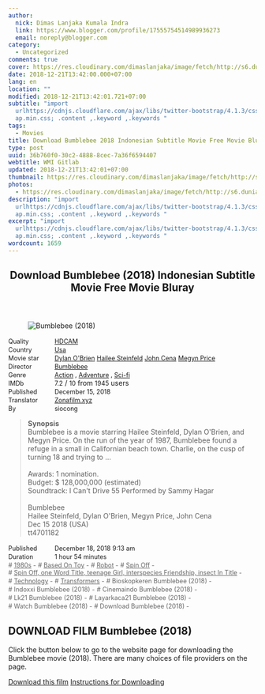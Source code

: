 ```yaml
---
author:
  nick: Dimas Lanjaka Kumala Indra
  link: https://www.blogger.com/profile/17555754514989936273
  email: noreply@blogger.com
category:
  - Uncategorized
comments: true
cover: https://res.cloudinary.com/dimaslanjaka/image/fetch/http://s6.dunia21.net/wp-content/uploads/2018/12/film-bumblebee-2018-lk21.jpg
date: 2018-12-21T13:42:00.000+07:00
lang: en
location: ""
modified: 2018-12-21T13:42:01.721+07:00
subtitle: "import
  urlhttps://cdnjs.cloudflare.com/ajax/libs/twitter-bootstrap/4.1.3/css/bootstr\
  ap.min.css; .content ,.keyword ,.keywords "
tags:
  - Movies
title: Download Bumblebee 2018 Indonesian Subtitle Movie Free Movie Bluray
type: post
uuid: 36b760f0-30c2-4888-8cec-7a36f6594407
webtitle: WMI Gitlab
updated: 2018-12-21T13:42:01+07:00
thumbnail: https://res.cloudinary.com/dimaslanjaka/image/fetch/http://s6.dunia21.net/wp-content/uploads/2018/12/film-bumblebee-2018-lk21.jpg
photos:
  - https://res.cloudinary.com/dimaslanjaka/image/fetch/http://s6.dunia21.net/wp-content/uploads/2018/12/film-bumblebee-2018-lk21.jpg
description: "import
  urlhttps://cdnjs.cloudflare.com/ajax/libs/twitter-bootstrap/4.1.3/css/bootstr\
  ap.min.css; .content ,.keyword ,.keywords "
excerpt: "import
  urlhttps://cdnjs.cloudflare.com/ajax/libs/twitter-bootstrap/4.1.3/css/bootstr\
  ap.min.css; .content ,.keyword ,.keywords "
wordcount: 1659
---
```


<div>  <style>  @import url("https://cdnjs.cloudflare.com/ajax/libs/twitter-bootstrap/4.1.3/css/bootstrap.min.css");  .content *,.keyword *,.keywords * { max-width:100%}  .keywords h3 { margin-right: 15px; color: #666 }   .keywords h3::before { content: "#"; }  .keywords h3::after { content: "-"; }  .content h3 { display: inline-block; }  .keywords h3 { display: block }  .content-wrapper {          position: relative      }      .content-wrapper::before {          background: -moz-linear-gradient(top, rgba(255, 255, 255, 0) 0, rgba(255, 255, 255, 1) 100%);          background: -webkit-linear-gradient(top, rgba(255, 255, 255, 0) 0, rgba(255, 255, 255, 1) 100%);          background: linear-gradient(to bottom, rgba(255, 255, 255, 0) 0, rgba(255, 255, 255, 1) 100%);          filter: progid: DXImageTransform.Microsoft.gradient(startColorstr='#00ffffff', endColorstr='#ffffff', GradientType=0);          bottom: 0;          left: 0;          position: absolute;          width: 100%;          color: #fff;          height: 50px;          /*content: '';*/          /*z-index: 3*/      }      .keywords h3 a {          color: #666      }      .content {          position: relative      }      .content h2,      .content h3 {          font-style: normal;          display: inline-block;          font-weight: 400;          margin: 0;          padding: 0;          font-size: 90%      }      .content-media,      .show-more {          font-size: 80%      }      .content h2 {          width: 90px      }      .content-poster {          margin-bottom: 10px      }  </style>  <article class="post"><header class="post-header"><h1 for="title"> <span class="notranslate"> Download Bumblebee (2018) Indonesian Subtitle Movie Free Movie Bluray</span> </h1></header><div class="content-wrapper" id="movie-detail"><div class="row toggle-more">  <div class="col-xs-2 content-poster"><figure><img src="https://res.cloudinary.com/dimaslanjaka/image/fetch/http://s6.dunia21.net/wp-content/uploads/2018/12/film-bumblebee-2018-lk21.jpg" alt="Bumblebee (2018)" title="Watch Bumblebee (2018) Indonesian Subtitles Streaming Movie Free Download Online" class="img-thumbnail"></figure></div>  <div class="col-xs-10 content">  <div>  <h2> <span class="notranslate"> Quality</span> </h2>  <h3> <span class="notranslate"> <a href="http://web-manajemen.blogspot.com/p/search.html?q=quality%20hdcam" title="List of the latest and most complete HDCAM films">HDCAM</a></span> </h3>  </div>  <div>  <h2> <span class="notranslate"> Country</span> </h2>  <h3> <span class="notranslate"> <a href="http://web-manajemen.blogspot.com/p/search.html?q=country%20usa" title="List of the latest and most complete films made in the USA">Usa</a></span> </h3>  </div>  <div>  <h2> <span class="notranslate"> Movie star</span> </h2>  <h3> <span class="notranslate"> <a href="http://web-manajemen.blogspot.com/p/search.html?q=artist%20dylan%20obrien">Dylan O'Brien</a></span> </h3>  <h3> <span class="notranslate"> <a href="http://web-manajemen.blogspot.com/p/search.html?q=artist%20hailee%20steinfeld">Hailee Steinfeld</a></span> </h3>  <h3> <span class="notranslate"> <a href="http://web-manajemen.blogspot.com/p/search.html?q=artist%20john%20cena">John Cena</a></span> </h3>  <h3> <span class="notranslate"> <a href="http://web-manajemen.blogspot.com/p/search.html?q=artist%20megyn%20price">Megyn Price</a></span> </h3>  </div>  <div>  <h2> <span class="notranslate"> Director</span> </h2>  <h3> <span class="notranslate"> <a href="http://web-manajemen.blogspot.com/p/search.html?q=director%20bumblebee">Bumblebee</a></span> </h3>  </div>  <div>  <h2> <span class="notranslate"> Genre</span> </h2>  <h3> <span class="notranslate"> <a href="http://web-manajemen.blogspot.com/p/search.html?q=genre%20action" title="List of the latest and most complete films Genres">Action</a> , <a href="http://web-manajemen.blogspot.com/p/search.html?q=genre%20adventure" title="List of the latest and most complete films Genres">Adventure</a> , <a href="http://web-manajemen.blogspot.com/p/search.html?q=genre%20sci%20fi" title="List of the latest and most complete films Genres">Sci-fi</a></span> </h3>  </div>  <div>  <h2> <span class="notranslate"> IMDb</span> </h2>  <h3> <span class="notranslate"> 7.2</span> </h3> <span class="notranslate"> /</span> <h3> <span class="notranslate"> 10</span> </h3> <span class="notranslate"> from</span> <h3> <span class="notranslate"> 1945</span> </h3> <span class="notranslate"> users</span> </div>  <div>  <h2> <span class="notranslate"> Published</span> </h2>  <h3> <span class="notranslate"> December 15, 2018</span> </h3>  </div>  <div>  <h2> <span class="notranslate"> Translator</span> </h2>  <h3> <span class="notranslate"> <a href="http://web-manajemen.blogspot.com/p/search.html?q=translator%20zonafilm%20xyz">Zonafilm.xyz</a></span> </h3>  </div>  <div>  <h2> <span class="notranslate"> By</span> </h2>  <h3> <span class="notranslate"> siocong</span> </h3>  </div>  <blockquote> <span class="notranslate"> <strong>Synopsis</strong></span> <br><span class="notranslate"> Bumblebee is a movie starring Hailee Steinfeld, Dylan O'Brien, and Megyn Price.</span> <span class="notranslate"> On the run of the year of 1987, Bumblebee found a refuge in a small in Californian beach town.</span> <span class="notranslate"> Charlie, on the cusp of turning 18 and trying to ...</span> <br><br><span class="notranslate"> Awards: 1 nomination.</span> <br><span class="notranslate"> Budget: $ 128,000,000 (estimated)</span> <br><span class="notranslate"> Soundtrack: I Can't Drive 55 Performed by Sammy Hagar</span> <br><span><br></span> <span class="notranslate"> <span>Bumblebee</span></span> <span><br></span> <span class="notranslate"> <span>Hailee Steinfeld, Dylan O'Brien, Megyn Price, John Cena</span></span> <span><br></span> <span class="notranslate"> <span>Dec 15 2018 (USA)</span></span> <span><br></span> <span class="notranslate"> <span>tt4701182</span></span> </blockquote>  <div>  <h2> <span class="notranslate"> Published</span> </h2>  <h3> <span class="notranslate"> December 18, 2018 9:13 am</span> </h3>  </div>  <div>  <h2> <span class="notranslate"> Duration</span> </h2>  <h3> <span class="notranslate"> 1 hour 54 minutes</span> </h3>  </div>  <div class="keywords">  <h3> <span class="notranslate"> <a href="http://web-manajemen.blogspot.com/p/search.html?q=tag%201980s">1980s</a></span> </h3>  <h3> <span class="notranslate"> <a href="http://web-manajemen.blogspot.com/p/search.html?q=tag%20based%20on%20toy">Based On Toy</a></span> </h3>  <h3> <span class="notranslate"> <a href="http://web-manajemen.blogspot.com/p/search.html?q=tag%20robot">Robot</a></span> </h3>  <h3> <span class="notranslate"> <a href="http://web-manajemen.blogspot.com/p/search.html?q=tag%20spin%20off">Spin Off</a></span> </h3>  <h3> <span class="notranslate"> <a href="http://web-manajemen.blogspot.com/p/search.html?q=tag%20spin%20offone%20word%20titleteenage%20girlinterspecies%20friendshipinsect%20in%20title">Spin Off, one Word Title, teenage Girl, interspecies Friendship, insect In Title</a></span> </h3>  <h3> <span class="notranslate"> <a href="http://web-manajemen.blogspot.com/p/search.html?q=tag%20technology">Technology</a></span> </h3>  <h3> <span class="notranslate"> <a href="http://web-manajemen.blogspot.com/p/search.html?q=tag%20transformers">Transformers</a></span> </h3>  <h3> <span class="notranslate"> Bioskopkeren Bumblebee (2018)</span> </h3>  <h3> <span class="notranslate"> Indoxxi Bumblebee (2018)</span> </h3>  <h3> <span class="notranslate"> Cinemaindo Bumblebee (2018)</span> </h3>  <h3> <span class="notranslate"> Lk21 Bumblebee (2018)</span> </h3>  <h3> <span class="notranslate"> Layarkaca21 Bumblebee (2018)</span> </h3>  <h3> <span class="notranslate"> Watch Bumblebee (2018)</span> </h3>  <h3> <span class="notranslate"> Download Bumblebee (2018)</span> </h3>  </div>  </div>  </div></div></article><div class="download-movie" id="download-movie">  <h2> <span class="notranslate"> DOWNLOAD FILM Bumblebee (2018)</span> </h2>  <p> <span class="notranslate"> Click the button below to go to the website page for downloading the Bumblebee movie (2018).</span> <span class="notranslate"> There are many choices of file providers on the page.</span> </p> <a href="http://dl.layarkaca21.vip/get/bumblebee-2018" target="_blank" class="btn btn-success" rel="noopener noreferer nofollow"><i class="fa-download"></i></a> <span class="notranslate"> <a href="http://dl.layarkaca21.vip/get/bumblebee-2018" target="_blank" class="btn btn-success" rel="noopener noreferer nofollow">Download this film</a></span> <a href="http://web-manajemen.blogspot.com/p/search.html?q=petunjuk%20cara%20download%20film" target="_blank" class="btn btn-default"><i class="fa-info-circled"></i></a> <span class="notranslate"> <a href="http://web-manajemen.blogspot.com/p/search.html?q=petunjuk%20cara%20download%20film" target="_blank" class="btn btn-default">Instructions for Downloading</a></span> </div>  </div>  <script src="https://codepen.io/dimaslanjaka/pen/aQRrbR.js"></script>